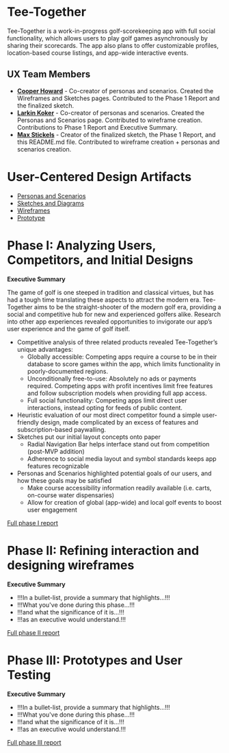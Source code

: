 # Tee-Together

Tee-Together is a work-in-progress golf-scorekeeping app with full social functionality, which allows users to play golf games asynchronously by sharing their scorecards. The app also plans to offer customizable profiles, location-based course listings, and app-wide interactive events.

## UX Team Members

* **[Cooper Howard](https://github.com/UsabilityEngineering/ux-portfolio-copper-glitch)** - Co-creator of personas and scenarios. Created the Wireframes and Sketches pages. Contributed to the Phase 1 Report and the finalized sketch.
* **[Larkin Koker](https://github.com/UsabilityEngineering/ux-portfolio-lkoker)** - Co-creator of personas and scenarios. Created the Personas and Scenarios page. Contributed to wireframe creation. Contributions to Phase 1 Report and Executive Summary.
* **[Max Stickels](https://github.com/UsabilityEngineering/ux-portfolio-maxwellstickels)** - Creator of the finalized sketch, the Phase 1 Report, and this README.md file. Contributed to wireframe creation + personas and scenarios creation.

# User-Centered Design Artifacts
 
* [Personas and Scenarios](personas/)
* [Sketches and Diagrams](sketches/)
* [Wireframes](wireframes/)
* [Prototype](#)

# Phase I: Analyzing Users, Competitors, and Initial Designs

**Executive Summary**

The game of golf is one steeped in tradition and classical virtues, but has had a tough time translating these aspects to attract the modern era. Tee-Together aims to be the straight-shooter of the modern golf era, providing a social and competitive hub for new and experienced golfers alike. Research into other app experiences revealed opportunities to invigorate our app’s user experience and the game of golf itself.
- Competitive analysis of three related products revealed Tee-Together’s unique advantages:
  - Globally accessible: Competing apps require a course to be in their database to score games within the app, which limits functionality in poorly-documented regions.
  - Unconditionally free-to-use: Absolutely no ads or payments required. Competing apps with profit incentives limit free features and follow subscription models when providing full app access.
  - Full social functionality: Competing apps limit direct user interactions, instead opting for feeds of public content.
- Heuristic evaluation of our most direct competitor found a simple user-friendly design, made complicated by an excess of features and subscription-based paywalling.
- Sketches put our initial layout concepts onto paper
  - Radial Navigation Bar helps interface stand out from competition (post-MVP addition)
  - Adherence to social media layout and symbol standards keeps app features recognizable
- Personas and Scenarios highlighted potential goals of our users, and how these goals may be satisfied
  - Make course accessibility information readily available (i.e. carts, on-course water dispensaries)
  - Allow for creation of global (app-wide) and local golf events to boost user engagement


[Full phase I report](phaseI/)

# Phase II: Refining interaction and designing wireframes

**Executive Summary**

* !!!In a bullet-list, provide a summary that highlights...!!!
* !!!What you've done during this phase...!!!
* !!!and what the significance of it is...!!!
* !!!as an executive would understand.!!!

[Full phase II report](phaseII/)

# Phase III: Prototypes and User Testing

**Executive Summary**

* !!!In a bullet-list, provide a summary that highlights...!!!
* !!!What you've done during this phase...!!!
* !!!and what the significance of it is...!!!
* !!!as an executive would understand.!!!

[Full phase III report](phaseIII/)
